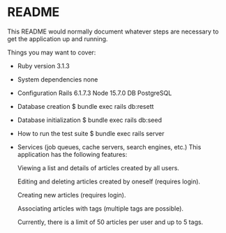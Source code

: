 # README

This README would normally document whatever steps are necessary to get the
application up and running.

Things you may want to cover:

* Ruby version
  3.1.3

* System dependencies
  none
  
* Configuration
  Rails 6.1.7.3
  Node 15.7.0
  DB PostgreSQL

* Database creation
  $ bundle exec rails db:resett

* Database initialization
  $ bundle exec rails db:seed

* How to run the test suite
  $ bundle exec rails  server

* Services (job queues, cache servers, search engines, etc.)
  This application has the following features:

  Viewing a list and details of articles created by all users.
  
  Editing and deleting articles created by oneself (requires login).
  
  Creating new articles (requires login).
  
  Associating articles with tags (multiple tags are possible).
  
  Currently, there is a limit of 50 articles per user and up to 5 tags.
